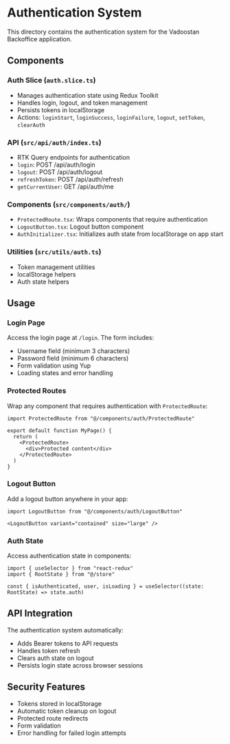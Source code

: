 # Authentication System

This directory contains the authentication system for the Vadoostan Backoffice application.

## Components

### Auth Slice (`auth.slice.ts`)
- Manages authentication state using Redux Toolkit
- Handles login, logout, and token management
- Persists tokens in localStorage
- Actions: `loginStart`, `loginSuccess`, `loginFailure`, `logout`, `setToken`, `clearAuth`

### API (`src/api/auth/index.ts`)
- RTK Query endpoints for authentication
- `login`: POST /api/auth/login
- `logout`: POST /api/auth/logout
- `refreshToken`: POST /api/auth/refresh
- `getCurrentUser`: GET /api/auth/me

### Components (`src/components/auth/`)
- `ProtectedRoute.tsx`: Wraps components that require authentication
- `LogoutButton.tsx`: Logout button component
- `AuthInitializer.tsx`: Initializes auth state from localStorage on app start

### Utilities (`src/utils/auth.ts`)
- Token management utilities
- localStorage helpers
- Auth state helpers

## Usage

### Login Page
Access the login page at `/login`. The form includes:
- Username field (minimum 3 characters)
- Password field (minimum 6 characters)
- Form validation using Yup
- Loading states and error handling

### Protected Routes
Wrap any component that requires authentication with `ProtectedRoute`:

```tsx
import ProtectedRoute from "@/components/auth/ProtectedRoute"

export default function MyPage() {
  return (
    <ProtectedRoute>
      <div>Protected content</div>
    </ProtectedRoute>
  )
}
```

### Logout Button
Add a logout button anywhere in your app:

```tsx
import LogoutButton from "@/components/auth/LogoutButton"

<LogoutButton variant="contained" size="large" />
```

### Auth State
Access authentication state in components:

```tsx
import { useSelector } from "react-redux"
import { RootState } from "@/store"

const { isAuthenticated, user, isLoading } = useSelector((state: RootState) => state.auth)
```

## API Integration

The authentication system automatically:
- Adds Bearer tokens to API requests
- Handles token refresh
- Clears auth state on logout
- Persists login state across browser sessions

## Security Features

- Tokens stored in localStorage
- Automatic token cleanup on logout
- Protected route redirects
- Form validation
- Error handling for failed login attempts
